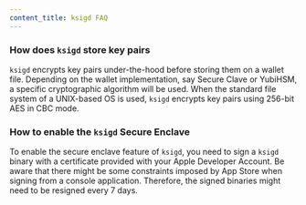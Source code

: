 ```yaml
---
content_title: ksigd FAQ
---
```


### How does `ksigd` store key pairs

`ksigd` encrypts key pairs under-the-hood before storing them on a wallet file. Depending on the wallet implementation, say Secure Clave or YubiHSM, a specific cryptographic algorithm will be used. When the standard file system of a UNIX-based OS is used, `ksigd` encrypts key pairs using 256-bit AES in CBC mode.

### How to enable the `ksigd` Secure Enclave

To enable the secure enclave feature of `ksigd`, you need to sign a `ksigd` binary with a certificate provided with your Apple Developer Account. Be aware that there might be some constraints imposed by App Store when signing from a console application. Therefore, the signed binaries might need to be resigned every 7 days.
